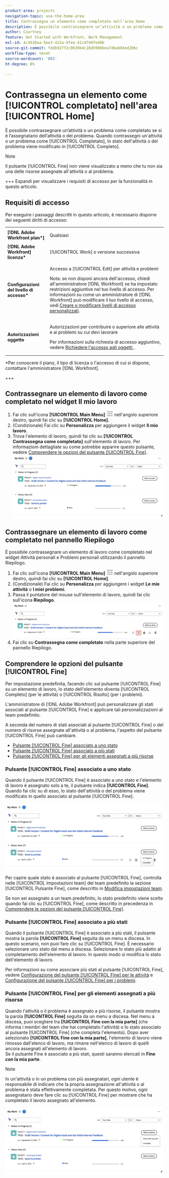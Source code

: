 ```yaml
---
product-area: projects
navigation-topic: use-the-home-area
title: Contrassegna un elemento come completato nell’area Home
description: È possibile contrassegnare un’attività o un problema come completato se si è l’assegnatario dell’attività o del problema. Quando contrassegni un’attività o un problema come completato, lo stato dell’attività o del problema diventa Completo.
author: Courtney
feature: Get Started with Workfront, Work Management
exl-id: 4c3638aa-5ee3-422a-9fee-41c4749fe48b
source-git-commit: fddb927f2c9639b4c26d590bbea7dba684ed2b6c
workflow-type: tm+mt
source-wordcount: '863'
ht-degree: 0%

---
```


# Contrassegna un elemento come [!UICONTROL completato] nell&#39;area [!UICONTROL Home]

È possibile contrassegnare un’attività o un problema come completato se si è l’assegnatario dell’attività o del problema. Quando contrassegni un&#39;attività o un problema come [!UICONTROL Completato], lo stato dell&#39;attività o del problema viene modificato in [!UICONTROL Completo].

>[!NOTE]
>
>Il pulsante [!UICONTROL Fine] non viene visualizzato a meno che tu non sia una delle risorse assegnate all&#39;attività o al problema.

+++ Espandi per visualizzare i requisiti di accesso per la funzionalità in questo articolo.

## Requisiti di accesso

Per eseguire i passaggi descritti in questo articolo, è necessario disporre dei seguenti diritti di accesso:

<table style="table-layout:auto"> 
 <col> 
 </col> 
 <col> 
 </col> 
 <tbody> 
  <tr> 
   <td role="rowheader"><strong>[!DNL Adobe Workfront plan*]</strong></td> 
   <td> <p>Qualsiasi</p> </td> 
  </tr> 
  <tr> 
   <td role="rowheader"><strong>[!DNL Adobe Workfront] licenza*</strong></td> 
   <td> <p>[!UICONTROL Work] o versione successiva</p> </td> 
  </tr> 
  <tr> 
   <td role="rowheader"><strong>Configurazioni del livello di accesso*</strong></td> 
   <td> <p>Accesso a [!UICONTROL Edit] per attività e problemi</p> <p>Nota: se non disponi ancora dell'accesso, chiedi all'amministratore [!DNL Workfront] se ha impostato restrizioni aggiuntive nel tuo livello di accesso. Per informazioni su come un amministratore di [!DNL Workfront] può modificare il tuo livello di accesso, vedi <a href="../../../administration-and-setup/add-users/configure-and-grant-access/create-modify-access-levels.md" class="MCXref xref">Creare o modificare livelli di accesso personalizzati</a>.</p> </td> 
  </tr> 
  <tr> 
   <td role="rowheader"><strong>Autorizzazioni oggetto</strong></td> 
   <td> <p>Autorizzazioni per contribuire o superiore alle attività e ai problemi su cui devi lavorare</p> <p>Per informazioni sulla richiesta di accesso aggiuntivo, vedere <a href="../../../workfront-basics/grant-and-request-access-to-objects/request-access.md" class="MCXref xref">Richiedere l'accesso agli oggetti </a>.</p> </td> 
  </tr> 
 </tbody> 
</table>

&#42;Per conoscere il piano, il tipo di licenza o l&#39;accesso di cui si dispone, contattare l&#39;amministratore [!DNL Workfront].

+++

## Contrassegnare un elemento di lavoro come completato nel widget Il mio lavoro

1. Fai clic sull&#39;icona **[!UICONTROL Main Menu]** ![Main Menu](assets/main-menu-icon.png) nell&#39;angolo superiore destro, quindi fai clic su **[!UICONTROL Home]**.
1. (Condizionale) Fai clic su **Personalizza** per aggiungere il widget **Il mio lavoro**.
1. Trova l&#39;elemento di lavoro, quindi fai clic su **[!UICONTROL Contrassegna come completato]** sull&#39;elemento di lavoro.
Per informazioni dettagliate su come potrebbe apparire questo pulsante, vedere [Comprendere le opzioni del pulsante [!UICONTROL Fine]](#understand-the-options-of-the-done-button).
   ![Il mio lavoro è terminato](assets/my-work-done.png)


## Contrassegnare un elemento di lavoro come completato nel pannello Riepilogo

È possibile contrassegnare un elemento di lavoro come completato nel widget Attività personali e Problemi personali utilizzando il pannello Riepilogo.

1. Fai clic sull&#39;icona **[!UICONTROL Main Menu]** ![Main Menu](assets/main-menu-icon.png) nell&#39;angolo superiore destro, quindi fai clic su **[!UICONTROL Home]**.
1. (Condizionale) Fai clic su **Personalizza** per aggiungere i widget **Le mie attività** o **I miei problemi**.
1. Passa il puntatore del mouse sull&#39;elemento di lavoro, quindi fai clic sull&#39;icona **Riepilogo**.
   ![Apri riepilogo](assets/open-summary-new-home.png)
1. Fai clic su **Contrassegna come completato** nella parte superiore del pannello Riepilogo.


## Comprendere le opzioni del pulsante [!UICONTROL Fine]

Per impostazione predefinita, facendo clic sul pulsante [!UICONTROL Fine] su un elemento di lavoro, lo stato dell&#39;elemento diventa [!UICONTROL Completo] (per le attività) o [!UICONTROL Risolto] (per i problemi).

L&#39;amministratore di [!DNL Adobe Workfront] può personalizzare gli stati associati al pulsante [!UICONTROL Fine] e applicare tali personalizzazioni al team predefinito.

A seconda del numero di stati associati al pulsante [!UICONTROL Fine] o del numero di risorse assegnate all&#39;attività o al problema, l&#39;aspetto del pulsante [!UICONTROL Fine] può cambiare.

* [Pulsante [!UICONTROL Fine] associato a uno stato](#done-button-associated-with-one-status)
* [Pulsante [!UICONTROL Fine] associato a più stati](#done-button-associated-with-multiple-statuses)
* [Pulsante [!UICONTROL Fine] per gli elementi assegnati a più risorse](#done-button-for-items-assigned-to-multiple-resources)

### Pulsante [!UICONTROL Fine] associato a uno stato

Quando il pulsante [!UICONTROL Fine] è associato a uno stato e l&#39;elemento di lavoro è assegnato solo a te, il pulsante indica **[!UICONTROL Fine]**. Quando fai clic su di esso, lo stato dell&#39;attività o del problema viene modificato in quello associato al pulsante [!UICONTROL Fine].

![Pulsante Fine](assets/done-button-status.png)

Per capire quale stato è associato al pulsante [!UICONTROL Fine], controlla nelle [!UICONTROL Impostazioni team] del team predefinito la sezione [!UICONTROL Pulsante Fine], come descritto in [Modifica impostazioni team](../../../people-teams-and-groups/create-and-manage-teams/edit-team-settings.md).

Se non sei assegnato a un team predefinito, lo stato predefinito viene scelto quando fai clic su [!UICONTROL Fine], come descritto in precedenza in [Comprendere le opzioni del pulsante [!UICONTROL Fine]](#understand-the-options-of-the-done-button).

### Pulsante [!UICONTROL Fine] associato a più stati

Quando il pulsante [!UICONTROL Fine] è associato a più stati, il pulsante mostra la parola **[!UICONTROL Fine]** seguita da un menu a discesa. In questo scenario, non puoi fare clic su [!UICONTROL Fine]. È necessario selezionare uno stato dal menu a discesa. Selezionare lo stato più adatto al completamento dell&#39;elemento di lavoro. In questo modo si modifica lo stato dell&#39;elemento di lavoro.

Per informazioni su come associare più stati al pulsante [!UICONTROL Fine], vedere [Configurazione del pulsante [!UICONTROL Fine] per le attività](../../../people-teams-and-groups/create-and-manage-teams/configure-the-done-button-for-tasks.md) e [Configurazione del pulsante [!UICONTROL Fine] per i problemi](../../../people-teams-and-groups/create-and-manage-teams/configure-the-done-button-for-issues.md).

### Pulsante [!UICONTROL Fine] per gli elementi assegnati a più risorse

Quando l&#39;attività o il problema è assegnato a più risorse, il pulsante mostra la parola **[!UICONTROL Fine]** seguita da un menu a discesa. Nel menu a discesa, puoi scegliere tra **[!UICONTROL Fine con la mia parte]** (che informa i membri del team che hai completato l&#39;attività) o lo stato associato al pulsante [!UICONTROL Fine] (che completa l&#39;elemento). Dopo aver selezionato **[!UICONTROL Fine con la mia parte]**, l&#39;elemento di lavoro viene rimosso dall&#39;elenco di lavoro, ma rimane nell&#39;elenco di lavoro di quelli ancora assegnati all&#39;elemento di lavoro.\
Se il pulsante Fine è associato a più stati, questi saranno elencati in **Fine con la mia parte**.

>[!NOTE]
>
>In un&#39;attività o in un problema con più assegnatari, ogni utente è responsabile di indicare che la propria assegnazione all&#39;attività o al problema è stata effettivamente completata. Per questo motivo, ogni assegnatario deve fare clic su [!UICONTROL Fine] per mostrare che ha completato il lavoro assegnato all&#39;elemento.

![Fine con la mia parte](assets/done-with-my-part.png)

